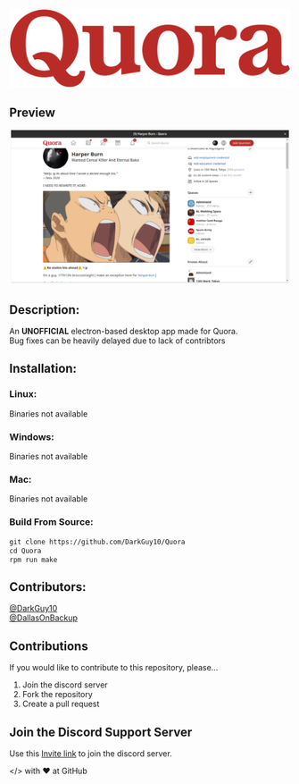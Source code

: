 ![Quora Dark preview](src/icons/logo-large.png)

## Preview
![Quora Dark preview](images/preview-light.png)

## Description:
An **UNOFFICIAL** electron-based desktop app made for Quora.<br>
Bug fixes can be heavily delayed due to lack of contribtors

## Installation:

### Linux:
Binaries not available

### Windows:
Binaries not available

### Mac:
Binaries not available

### Build From Source:
```
git clone https://github.com/DarkGuy10/Quora
cd Quora
rpm run make
```

## Contributors:
<a href="https://github.com/DarkGuy10">@DarkGuy10</a><br>
<a href="https://github.com/DallasOnBackup">@DallasOnBackup</a><br>

## Contributions
If you would like to contribute to this repository, please...

1. Join the discord server
2. Fork the repository
3. Create a pull request

## Join the Discord Support Server
Use this <a href="https://discord.gg/8Qn8s5RVXv">Invite link</a> to join the discord server.

</> with ❤️ at GitHub